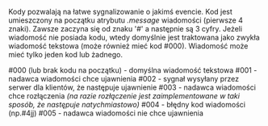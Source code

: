Kody pozwalają na łatwe sygnalizowanie o jakimś evencie. Kod jest umieszczony na początku atrybutu *.message* wiadomości (pierwsze 4 znaki). Zawsze zaczyna się od znaku '#' a następnie są 3 cyfry. Jeżeli wiadomość nie posiada kodu, wtedy domyślnie jest traktowana jako zwykła wiadomość tekstowa (może również mieć kod #000). 
Wiadomość może mieć tylko jeden kod lub żadnego.

#000 (lub brak kodu na początku) - domyślna wiadomość tekstowa
#001 - nadawca wiadomości chce ujawnienia
#002 - sygnał wysyłany przez serwer dla klientów, że następuje ujawnienie
#003 - nadawca wiadomości chce rozłączenia *(na razie rozłączenie jest zaimplementowane w taki sposób, że następuje natychmiastowo)*
#004 - błędny kod wiadomości (np.#4jj)
#005 - nadawca wiadomości nie chce ujawnienia